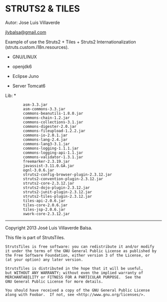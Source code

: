 STRUTS2 & TILES
=======================
Autor: Jose Luis Villaverde

jlvbalsa@gmail.com

Example of use the Struts2 + Tiles + Struts2 Internationalization (struts.custom.i18n.resources).

- GNU/LINUX

- openjdk6

- Eclipse Juno

- Server Tomcat6

Lib:
			*

			asm-3.3.jar
			asm-commons-3.3.jar
			commons-beanutils-1.8.0.jar
			commons-chain-1.2.jar
			commons-collections-3.1.jar
			commons-digester-2.0.jar
			commons-fileupload-1.2.2.jar
			commons-io-2.0.1.jar
			commons-lang-2.4.jar
			commons-lang3-3.1.jar
			commons-logging-1.1.1.jar
			commons-logging-api-1.1.jar
			commons-validator-1.3.1.jar
			freemarker-2.3.19.jar
			javassist-3.11.0.GA.jar
			ognl-3.0.6.jar
			struts2-config-browser-plugin-2.3.12.jar
			struts2-convention-plugin-2.3.12.jar
			struts2-core-2.3.12.jar
			struts2-dojo-plugin-2.3.12.jar
			struts2-junit-plugin-2.3.12.jar
			struts2-tiles-plugin-2.3.12.jar
			tiles-api-2.0.6.jar
			tiles-core-2.0.6.jar
			tiles-jsp-2.0.6.jar
			xwork-core-2.3.12.jar



*****
Copyright 2013 José Luis Villaverde Balsa.

This file is part of StrutsTiles.

    StrutsTiles is free software: you can redistribute it and/or modify
    it under the terms of the GNU General Public License as published by
    the Free Software Foundation, either version 3 of the License, or
    (at your option) any later version.

    StrutsTiles is distributed in the hope that it will be useful,
    but WITHOUT ANY WARRANTY; without even the implied warranty of
    MERCHANTABILITY or FITNESS FOR A PARTICULAR PURPOSE.  See the
    GNU General Public License for more details.

    You should have received a copy of the GNU General Public License
    along with Foobar.  If not, see <http://www.gnu.org/licenses/>.

